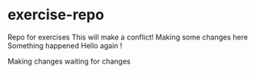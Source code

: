 # exercise-repo
Repo for exercises
This will make a conflict!
Making some changes here
Something happened
Hello again !

Making changes
waiting for changes
